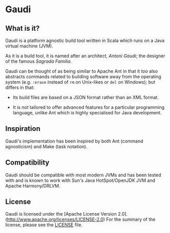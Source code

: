 Gaudi
=====

What is it?
-----------
Gaudi is a platform agnostic build tool
written in Scala which runs on a Java virtual machine (JVM).

As it is a build tool, it is named after an architect, *Antoni Gaudi*;
the designer of the famous *Sagrada Familia*.

Gaudi can be thought of as being similar to Apache Ant in that it *too* also abstracts commands related
to building software away from the operating system 
(e.g. `:erase` instead of `rm` on Unix-likes or `del` on Windows); 
but differs in that:

- Its build files are based on a JSON format rather than an XML format.

- It is *not* tailored to offer advanced features for a particular programming
  language, unlike Ant which is highly specialised for Java development.

Inspiration
-----------
Gaudi's implementation has been inspired by both Ant (command agnosticism) and Make (task notation).

Compatibility
-------------
Gaudi should be compatible with most modern JVMs
and has been tested with and is known to work 
with Sun's Java HotSpot/OpenJDK JVM and Apache Harmony/DRLVM.

License
------------
Gaudi is licensed under the [Apache License Version 2.0].(http://www.apache.org/licenses/LICENSE-2.0)
For the summary of the license, please see the [LICENSE](http://github.com/stpettersens/Gaudi/blob/master/LICENSE) file.